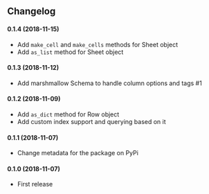 ## Changelog
#### 0.1.4 (2018-11-15)
* Add `make_cell` and `make_cells` methods for Sheet object
* Add `as_list` method for Sheet object
#### 0.1.3 (2018-11-12)
* Add marshmallow Schema to handle column options and tags #1
#### 0.1.2 (2018-11-09)
* Add `as_dict` method for Row object
* Add custom index support and querying based on it
#### 0.1.1 (2018-11-07)
* Change metadata for the package on PyPi
#### 0.1.0 (2018-11-07)
* First release